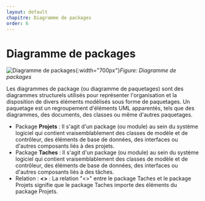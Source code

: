 ```yaml
---
layout: default
chapitre: Diagramme de packages
order: 6
---
```



# Diagramme de packages


![Diagramme de packages](./diagramme-de-packages/images/diagramme-des-packages.png){:width="700px"}*Figure: Diagramme de packages*

<!-- note -->
Les diagrammes de package (ou diagramme de paquetages) sont des diagrammes structurels utilisés pour représenter l'organisation et la disposition de divers éléments modélisés sous forme de paquetages. Un paquetage est un regroupement d'éléments UML apparentés, tels que des diagrammes, des documents, des classes ou même d'autres paquetages.

- Package **Projets** : Il s'agit d'un package (ou module) au sein du système logiciel qui contient vraisemblablement des classes de modèle et de contrôleur, des éléments de base de données, des interfaces ou d'autres composants liés à des projets.
- Package **Taches** : Il s'agit d'un package (ou module) au sein du système logiciel qui contient vraisemblablement des classes de modèle et de contrôleur, des éléments de base de données, des interfaces ou d'autres composants liés à des tâches.
- Relation : **<<import>>** : La relation "<<import>>" entre le package Taches et le package Projets signifie que le package Taches importe des éléments du package Projets.


<!-- new slide -->
